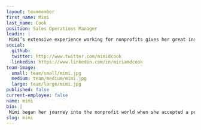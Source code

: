 ```yaml
---
layout: teammember
first_name: Mimi
last_name: Cook
position: Sales Operations Manager
leadin: |
 Mimi’s extensive experience working for nonprofits gives her great insight into their technology needs and challenges. She’s happiest when she’s helping those organizations use tech to connect with people and realize their goals.
social:
  github: 
  twitter: http://www.twitter.com/mimidcook
  linkedin: https://www.linkedin.com/in/miriamdcook
team-image:
  small: team/small/mimi.jpg
  medium: team/medium/mimi.jpg
  large: team/large/mimi.jpg
published: false
current-employee: false
name: mimi
bio: |
 Mimi began her journey into the nonprofit world when she accepted a position at the Nonprofit Technology Network (NTEN). She fell in love with the tight-knit nonprofit technology community and hasn’t looked back since. She’s run technology crash courses for nonprofit leadership, managed communications initiatives, and just about everything else under the sun. She’s deeply rooted in this world and knows all too well the many hurdles that these organizations face, which puts her in a great position to help them find the solutions to their technology woes. If she’s not getting lost in her research, then she’s probably biking, gardening, or working on one of her many creative writing projects.
slug: mimi
---
```

